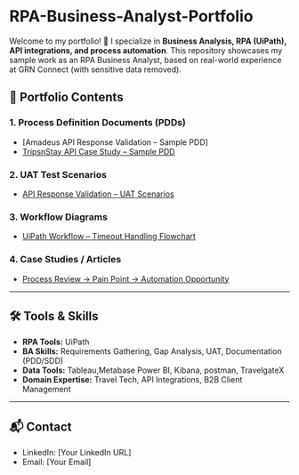 # RPA-Business-Analyst-Portfolio
Welcome to my portfolio! 👋   I specialize in **Business Analysis, RPA (UiPath), API integrations, and process automation**.   This repository showcases my sample work as an RPA Business Analyst, based on real-world experience at GRN Connect (with sensitive data removed).
## 📂 Portfolio Contents

### 1. Process Definition Documents (PDDs)
- [Amadeus API Response Validation – Sample PDD]
- [TripsnStay API Case Study – Sample PDD](PDD/TripsnStay_API_PDD.pdf)  

### 2. UAT Test Scenarios
- [API Response Validation – UAT Scenarios](UAT/UAT_Scenarios_API_Validation.pdf)  

### 3. Workflow Diagrams
- [UiPath Workflow – Timeout Handling Flowchart](Workflow/UiPath_API_Timeout_Workflow.png)  

### 4. Case Studies / Articles
- [Process Review → Pain Point → Automation Opportunity](CaseStudies/Process_Review_Automation.md)

---

## 🛠 Tools & Skills
- **RPA Tools:** UiPath  
- **BA Skills:** Requirements Gathering, Gap Analysis, UAT, Documentation (PDD/SDD)  
- **Data Tools:** Tableau,Metabase Power BI, Kibana, postman, TravelgateX  
- **Domain Expertise:** Travel Tech, API Integrations, B2B Client Management  

---

## 📬 Contact
- LinkedIn: [Your LinkedIn URL]  
- Email: [Your Email]  
